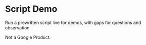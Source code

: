 # Script Demo

Run a prewritten script live for demos, with gaps for questions and observation

Not a Google Product.

